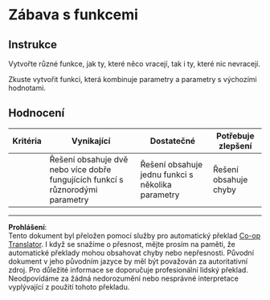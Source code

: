 <!--
CO_OP_TRANSLATOR_METADATA:
{
  "original_hash": "8973f96157680a13e9446e4bb540ee57",
  "translation_date": "2025-08-28T04:06:02+00:00",
  "source_file": "2-js-basics/2-functions-methods/assignment.md",
  "language_code": "cs"
}
-->
# Zábava s funkcemi

## Instrukce

Vytvořte různé funkce, jak ty, které něco vracejí, tak i ty, které nic nevracejí.

Zkuste vytvořit funkci, která kombinuje parametry a parametry s výchozími hodnotami.

## Hodnocení

| Kritéria | Vynikající                                                                          | Dostatečné                                                      | Potřebuje zlepšení |
| -------- | ----------------------------------------------------------------------------------- | --------------------------------------------------------------- | ------------------ |
|          | Řešení obsahuje dvě nebo více dobře fungujících funkcí s různorodými parametry      | Řešení obsahuje jednu funkci s několika parametry               | Řešení obsahuje chyby |

---

**Prohlášení**:  
Tento dokument byl přeložen pomocí služby pro automatický překlad [Co-op Translator](https://github.com/Azure/co-op-translator). I když se snažíme o přesnost, mějte prosím na paměti, že automatické překlady mohou obsahovat chyby nebo nepřesnosti. Původní dokument v jeho původním jazyce by měl být považován za autoritativní zdroj. Pro důležité informace se doporučuje profesionální lidský překlad. Neodpovídáme za žádná nedorozumění nebo nesprávné interpretace vyplývající z použití tohoto překladu.
